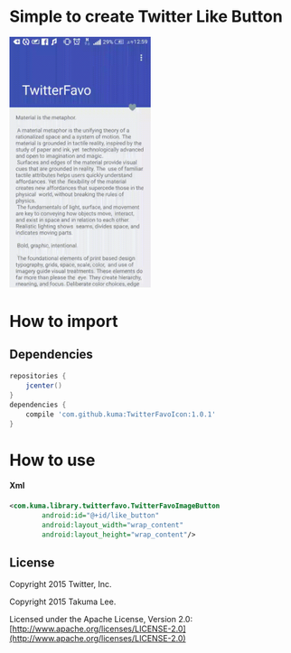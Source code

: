# Simple to create Twitter Like Button

<img src="raw/twitter_favo.gif" width="250">


# How to import



## Dependencies
```gradle
repositories {
	jcenter()
}
dependencies {
    compile 'com.github.kuma:TwitterFavoIcon:1.0.1'
}
```

# How to use

#### Xml

```xml
<com.kuma.library.twitterfavo.TwitterFavoImageButton
        android:id="@+id/like_button"
        android:layout_width="wrap_content"
        android:layout_height="wrap_content"/>
```



## License

Copyright 2015 Twitter, Inc.

Copyright 2015 Takuma Lee.

Licensed under the Apache License, Version 2.0: [http://www.apache.org/licenses/LICENSE-2.0](http://www.apache.org/licenses/LICENSE-2.0)

   
